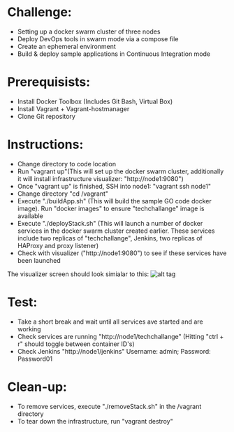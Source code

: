 # Challenge:

-	Setting up a docker swarm cluster of three nodes
-	Deploy DevOps tools in swarm mode via a compose file
-	Create an ephemeral environment
- Build & deploy sample applications in Continuous Integration mode


# Prerequisists:

-	Install Docker Toolbox (Includes Git Bash, Virtual Box)
-	Install Vagrant + Vagrant-hostmanager
-	Clone Git repository 


# Instructions:

-	Change directory to code location
-	Run "vagrant up"(This will set up the docker swarm cluster, additionally it will install infrastructure visualizer: 		"http://node1:9080")
-	Once "vagrant up" is finished, SSH into node1: "vagrant ssh node1"
-	Change directory "cd /vagrant"
-	Execute "./buildApp.sh" (This will build the sample GO code docker image). Run "docker images" to ensure "techchallange" image is available
-	Execute "./deployStack.sh" (This will launch a number of docker services in the docker swarm cluster created earlier. 
	These services include two replicas of "techchallange", Jenkins, two replicas of HAProxy and proxy listener)
-	Check with visualizer ("http://node1:9080") to see if these services have been launched

The visualizer screen should look simialar to this:
![alt tag](https://github.com/shazChaudhry/techchallange/blob/master/VisualizerXXX.PNG)


# Test:

- 	Take a short break and wait until all services ave started and are working
- 	Check services are running "http://node1/techchallange" (Hitting "ctrl + r" should toggle between container ID's)
- 	Check Jenkins "http://node1/jenkins" Username: admin; Password: Password01


# Clean-up:
-	To remove services, execute "./removeStack.sh" in the /vagrant directory
-	To tear down the infrastructure, run "vagrant destroy"
